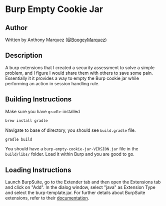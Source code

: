 # Burp Empty Cookie Jar

## Author

Written by Anthony Marquez ([@BoogeyMarquez](https://twitter.com/boogeymarquez))

## Description

A burp extensions that I created a security assessment to solve a simple problem, and I figure I would share them with others to save some pain. Essentially it it provides a way to empty the Burp cookie jar while performing an action in session handling rule.

## Building Instructions

Make sure you have `gradle` installed

```bash
brew install gradle
```

Navigate to base of directory, you should see `build.gradle` file.

```bash
gradle build
```

You should have a `burp-empty-cookie-jar-VERSION.jar` file in the
`build/libs/` folder.  Load it within Burp and you are good to go.

## Loading Instructions
Launch BurpSuite, go to the Extender tab and then open the Extensions tab and
click on "Add". In the dialog window, select "java" as Extension Type and select
the burp-template.jar. For further details about BurpSuite extensions, refer
to their [documentation](https://portswigger.net/burp/help/extender.html#loading).
